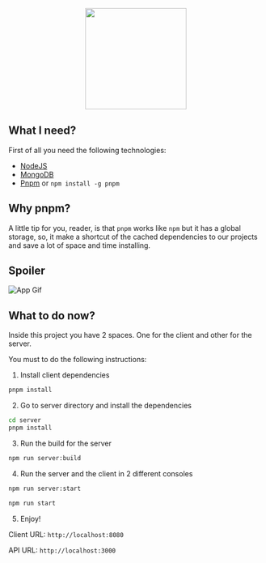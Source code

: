 <p align="center"><a href="https://laravel.com" target="_blank"><img src="http://blog.amio.io/content/images/2018/06/vue.png" width="200"></a></p>

## What I need?
First of all you need the following technologies:
* [NodeJS](https://nodejs.org/en/)
* [MongoDB](https://www.mongodb.com/try/download/community)
* [Pnpm](https://pnpm.io/) or `npm install -g pnpm`

## Why pnpm?
A little tip for you, reader, is that `pnpm` works like `npm` but it has a global storage, so, it make a shortcut of the cached dependencies to our projects and save a lot of space and time installing.

## Spoiler
![App Gif](https://media1.giphy.com/media/LGigySsh3atCDyNRyI/giphy.gif?cid=790b76112d9fdd48d770b0535054be17a6205049d0433880&rid=giphy.gif&ct=g)

## What to do now?
Inside this project you have 2 spaces. One for the client and other for the server.

You must to do the following instructions:

1. Install client dependencies
```bash
pnpm install 
```
2. Go to server directory and install the dependencies
```bash
cd server
pnpm install 
```
3. Run the build for the server
```bash
npm run server:build
```
4. Run the server and the client in 2 different consoles
```bash
npm run server:start
```
```bash
npm run start
```

5. Enjoy!

Client URL: `http://localhost:8080`

API URL: `http://localhost:3000`
